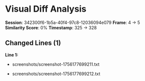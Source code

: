 # Visual Diff Analysis

**Session**: 342300f6-1b5a-40f4-97c8-12036094e079
**Frame**: 4 -> 5
**Similarity Score**: 0%
**Timestamp**: 325 -> 328

## Changed Lines (1)

**Line 1:**
- screenshots/screenshot-1756177699211.txt
+ screenshots/screenshot-1756177699212.txt

